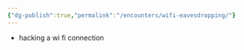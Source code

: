 ```yaml
---
{"dg-publish":true,"permalink":"/encounters/wifi-eavesdropping/"}
---
```


- hacking a wi fi connection